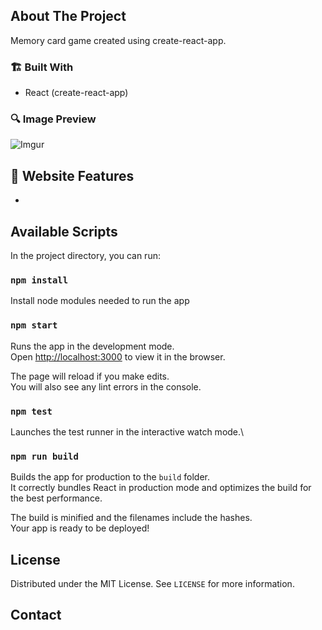 ## About The Project

Memory card game created using create-react-app.

### 🏗️ Built With

-   React (create-react-app)

### 🔍 Image Preview

![Imgur](https://i.imgur.com/VXVNrhb.png)

## 📝️ Website Features

-

## Available Scripts

In the project directory, you can run:

### `npm install`

Install node modules needed to run the app

### `npm start`

Runs the app in the development mode.\
Open [http://localhost:3000](http://localhost:3000) to view it in the browser.

The page will reload if you make edits.\
You will also see any lint errors in the console.

### `npm test`

Launches the test runner in the interactive watch mode.\

### `npm run build`

Builds the app for production to the `build` folder.\
It correctly bundles React in production mode and optimizes the build for the best performance.

The build is minified and the filenames include the hashes.\
Your app is ready to be deployed!

## License

Distributed under the MIT License. See `LICENSE` for more information.

<!-- CONTACT -->

## Contact

<!-- Your Name - [@your_twitter](https://twitter.com/your_username) - email@example.com -->
